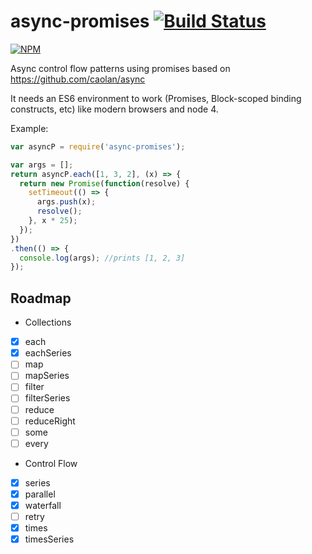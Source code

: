 # async-promises [![Build Status](https://travis-ci.org/assisrafael/async-promises.svg)](https://travis-ci.org/assisrafael/async-promises)

[![NPM](https://nodei.co/npm/async-promises.png?compact=true)](https://nodei.co/npm/async-promises/)

Async control flow patterns using promises based on https://github.com/caolan/async

It needs an ES6 environment to work (Promises, Block-scoped binding constructs, etc) like modern browsers and node 4.

Example:

```javascript
var asyncP = require('async-promises');

var args = [];
return asyncP.each([1, 3, 2], (x) => {
  return new Promise(function(resolve) {
    setTimeout(() => {
      args.push(x);
      resolve();
    }, x * 25);
  });
})
.then(() => {
  console.log(args); //prints [1, 2, 3]
});
```


## Roadmap

- Collections
 - [x] each
 - [x] eachSeries
 - [ ] map
 - [ ] mapSeries
 - [ ] filter
 - [ ] filterSeries
 - [ ] reduce
 - [ ] reduceRight
 - [ ] some
 - [ ] every
- Control Flow
 - [x] series
 - [x] parallel
 - [x] waterfall
 - [ ] retry
 - [x] times
 - [x] timesSeries

